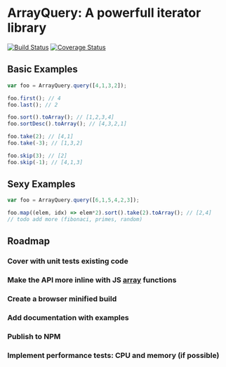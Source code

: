 # ArrayQuery: A powerfull iterator library

[![Build Status](https://travis-ci.org/labs42io/array-query.svg?branch=vlad)](https://travis-ci.org/labs42io/array-query)
[![Coverage Status](https://coveralls.io/repos/github/labs42io/array-query/badge.svg?branch=vlad)](https://coveralls.io/github/labs42io/array-query?branch=vlad)

## Basic Examples

```js
var foo = ArrayQuery.query([4,1,3,2]);

foo.first(); // 4
foo.last(); // 2

foo.sort().toArray(); // [1,2,3,4]
foo.sortDesc().toArray(); // [4,3,2,1]

foo.take(2); // [4,1]
foo.take(-3); // [1,3,2]

foo.skip(3); // [2]
foo.skip(-1); // [4,1,3]
```

## Sexy Examples

```js
var foo = ArrayQuery.query([6,1,5,4,2,3]);

foo.map((elem, idx) => elem*2).sort().take(2).toArray(); // [2,4]
// todo add more (fibonaci, primes, random)

```



## Roadmap
### Cover with unit tests existing code
### Make the API more inline with JS [array](https://developer.mozilla.org/en-US/docs/Web/JavaScript/Reference/Global_Objects/Array/@@iterator) functions 
### Create a browser minified build
### Add documentation with examples
### Publish to NPM
### Implement performance tests: CPU and memory (if possible)
